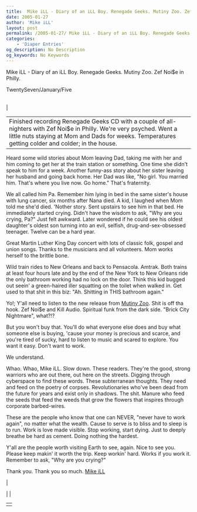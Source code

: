 ```yaml
---
title:  Mike iLL - Diary of an iLL Boy. Renegade Geeks. Mutiny Zoo. Zef Noi$e in Philly.
date: 2005-01-27
author: 'Mike iLL'
layout: post
permalink: /2005-01-27/ Mike iLL - Diary of an iLL Boy. Renegade Geeks. Mutiny Zoo. Zef Noi$e in Philly.
categories:
    - 'Diaper Entries'
og_description: No Description
og_keywords: No Keywords
---
```

<style>
body {
  background-color: ;
  color: ;
}
a {
  color: ;
}
a:active {
  color: ;
}
a:visited {
  color: ;
}
</style>

   Mike iLL - Diary of an iLL Boy. Renegade Geeks. Mutiny Zoo. Zef Noi$e in Philly.  
<!--
google\_ad\_client = "pub-7092652543555559";
google\_alternate\_ad\_url = "http://www.obliteration.com/O\_site/thought/Mikeb/click.htm";
google\_ad\_width = 120;
google\_ad\_height = 600;
google\_ad\_format = "120x600\_as";
google\_ad\_channel ="";
google\_ad\_type = "text";
google\_color\_border = ["F9DFF9","DFF2FD","B0E0E6"];
google\_color\_bg = ["F9DFF9","DFF2FD","FFFFFF"];
google\_color\_link = ["0000CC","0000CC","000000"];
google\_color\_url = ["008000","008000","336699"];
google\_color\_text = ["000000","000000","333333"];
//-->
 

TwentySeven/January/Five


|  |  |  |
| --- | --- | --- |
| 

|  |
| --- |
| Finished recording Renegade Geeks CD with a couple of all-nighters with Zef Noi$e in Philly. We're very psyched. Went a little nuts staying at Mom and Dads for weeks. Temperatures getting colder and colder; in the house.

 Heard some wild stories about Mom leaving Dad, taking me with her and him coming to get her at the train station or something. One time she didn't speak to him for a week. Another funny-ass story about her sister leaving her husband and going back home. Her Dad was like, "No girl. You married him. That's where you live now. Go home." That's fraternity.

 We all called him Pa. Remember him lying in bed in the same sister's house with lung cancer, six months after Nana died. A kid, I laughed when Mom told me she'd died. 'Nother story. Sent upstairs to see him in that bed. He immediately started crying. Didn't have the wisdom to ask, "Why are you crying, Pa?" Just felt awkward. Later wondered if he could see his oldest daughter's oldest son turning into an evil, selfish, drug-and-sex-obsessed teenager. Twelve can be a hard year.

 Great Martin Luther King Day concert with lots of classic folk, gospel and union songs. Thanks to the musicians and all volunteers. Mom works herself to the brittle bone.

 Wild train rides to New Orleans and back to Pensacola. Amtrak. Both trains at least four hours late and by the end of the New York to New Orleans ride the only bathroom working had no lock on the door. Think this kid bugged out seein' a green-haired iller squatting on the toilet when walked in. Get used to that shit in this biz: "Ah. Shitting in THIS bathroom again."

 Yo!; Y'all need to listen to the new release from [Mutiny Zoo](http://www.nyqwill.com). Shit is off tha hook. Zef Noi$e and Kill Audio. Spiritual funk from the dark side. "Brick City Nightmare", what?!?

 But you won't buy that. You'll do what everyone else does and buy what someone else is buying, 'cause your money is precious and scarce, and you're tired of sucky, hard to listen to music and scared to explore. You want it easy. Don't want to work.

 We understand.

 Whao. Whao, Mike iLL. Slow down. These readers. They're the good, strong warriors who are out there, out here on the streets. Digging through cyberspace to find these words. These subterranean thoughts. They need and feed on the poetry of corpses. Revolutionaries who've been dead from the future for years and exist only in shadows. The shit. Manure who feed the seeds that feed the weeds that grow the flowers that inspires through corporate barbed-wires.

 These are the people who know that one can NEVER, "never have to work again", no matter what the wealth. Cause to serve is to bliss and to sleep is to run. Work is love made visible. Stop working, start dying. Just to deeply breathe be hard as cement. Doing nothing the hardest.

 Y'all are the people worth visiting Earth to see, again. Nice to see you. Please keep makin' it worth the trip. Keep workin' hard. Works if you work it. Remember to ask, "Why are you crying?"


Thank you. Thank you so much.
[Mike iLL](mailto:mike@obliteration.com)

 |

 | 
 |

   


|  |
| --- |
|   |

   
   
   
   
  

